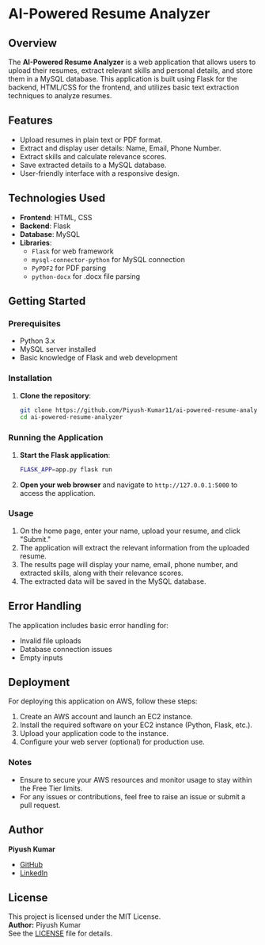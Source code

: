 
# AI-Powered Resume Analyzer

## Overview

The **AI-Powered Resume Analyzer** is a web application that allows users to upload their resumes, extract relevant skills and personal details, and store them in a MySQL database. This application is built using Flask for the backend, HTML/CSS for the frontend, and utilizes basic text extraction techniques to analyze resumes.

## Features

- Upload resumes in plain text or PDF format.
- Extract and display user details: Name, Email, Phone Number.
- Extract skills and calculate relevance scores.
- Save extracted details to a MySQL database.
- User-friendly interface with a responsive design.

## Technologies Used

- **Frontend**: HTML, CSS
- **Backend**: Flask
- **Database**: MySQL
- **Libraries**: 
  - `Flask` for web framework
  - `mysql-connector-python` for MySQL connection
  - `PyPDF2` for PDF parsing
  - `python-docx` for .docx file parsing

## Getting Started

### Prerequisites

- Python 3.x
- MySQL server installed
- Basic knowledge of Flask and web development

### Installation

1. **Clone the repository**:
   ```bash
   git clone https://github.com/Piyush-Kumar11/ai-powered-resume-analyzer.git
   cd ai-powered-resume-analyzer
   ```

### Running the Application

1. **Start the Flask application**:
   ```bash
   FLASK_APP=app.py flask run
   ```

2. **Open your web browser** and navigate to `http://127.0.0.1:5000` to access the application.

### Usage

1. On the home page, enter your name, upload your resume, and click "Submit."
2. The application will extract the relevant information from the uploaded resume.
3. The results page will display your name, email, phone number, and extracted skills, along with their relevance scores.
4. The extracted data will be saved in the MySQL database.

## Error Handling

The application includes basic error handling for:
- Invalid file uploads
- Database connection issues
- Empty inputs

## Deployment

For deploying this application on AWS, follow these steps:

1. Create an AWS account and launch an EC2 instance.
2. Install the required software on your EC2 instance (Python, Flask, etc.).
3. Upload your application code to the instance.
4. Configure your web server (optional) for production use.

### Notes

- Ensure to secure your AWS resources and monitor usage to stay within the Free Tier limits.
- For any issues or contributions, feel free to raise an issue or submit a pull request.

## Author

**Piyush Kumar**  
- [GitHub](https://github.com/Piyush-Kumar11)
- [LinkedIn](https://linkedin.com/in/piyush2tiger/)

## License

This project is licensed under the MIT License.  
**Author:** Piyush Kumar  
See the [LICENSE](LICENSE) file for details.
